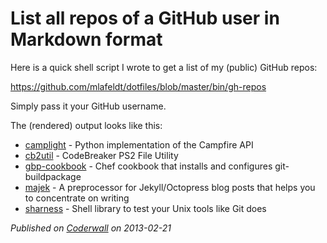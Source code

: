 # List all repos of a GitHub user in Markdown format

Here is a quick shell script I wrote to get a list of my (public) GitHub repos:

https://github.com/mlafeldt/dotfiles/blob/master/bin/gh-repos

Simply pass it your GitHub username.

The (rendered) output looks like this:

* [camplight](https://github.com/mlafeldt/camplight) - Python implementation of the Campfire API
* [cb2util](https://github.com/mlafeldt/cb2util) - CodeBreaker PS2 File Utility
* [gbp-cookbook](https://github.com/mlafeldt/gbp-cookbook) - Chef cookbook that installs and configures git-buildpackage
* [majek](https://github.com/mlafeldt/majek) - A preprocessor for Jekyll/Octopress blog posts that helps you to concentrate on writing
* [sharness](https://github.com/mlafeldt/sharness) - Shell library to test your Unix tools like Git does

_Published on [Coderwall](https://coderwall.com/p/oozoew) on 2013-02-21_
